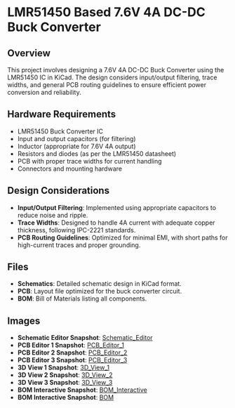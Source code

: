 <xaiArtifact artifact_id="413f8292-e248-44fb-9eb5-f9a405b7499b" artifact_version_id="68984b80-3aec-4af0-afe6-7435467d0dd2" title="README.md" contentType="text/markdown">

# LMR51450 Based 7.6V 4A DC-DC Buck Converter

## Overview
This project involves designing a 7.6V 4A DC-DC Buck Converter using the LMR51450 IC in KiCad. The design considers input/output filtering, trace widths, and general PCB routing guidelines to ensure efficient power conversion and reliability.

## Hardware Requirements
- LMR51450 Buck Converter IC
- Input and output capacitors (for filtering)
- Inductor (appropriate for 7.6V 4A output)
- Resistors and diodes (as per the LMR51450 datasheet)
- PCB with proper trace widths for current handling
- Connectors and mounting hardware

## Design Considerations
- **Input/Output Filtering**: Implemented using appropriate capacitors to reduce noise and ripple.
- **Trace Widths**: Designed to handle 4A current with adequate copper thickness, following IPC-2221 standards.
- **PCB Routing Guidelines**: Optimized for minimal EMI, with short paths for high-current traces and proper grounding.

## Files
- **Schematics**: Detailed schematic design in KiCad format.
- **PCB**: Layout file optimized for the buck converter circuit.
- **BOM**: Bill of Materials listing all components.

## Images
- **Schematic Editor Snapshot**: [Schematic_Editor](Schematic_Editor.png)
- **PCB Editor 1 Snapshot**: [PCB_Editor_1](PCB_Editor_1.png)
- **PCB Editor 2 Snapshot**: [PCB_Editor_2](PCB_Editor_2.png)
- **PCB Editor 3 Snapshot**: [PCB_Editor_3](PCB_Editor_3.png)
- **3D View 1 Snapshot**: [3D_View_1](3D_View_1.png)
- **3D View 2 Snapshot**: [3D_View_2](3D_View_2.png)
- **3D View 3 Snapshot**: [3D_View_3](3D_View_3.png)
- **BOM Interactive Snapshot**: [BOM_Interactive](BOM_Interactive.png)
- **BOM Interactive Snapshot**: [BOM](BOM.png)